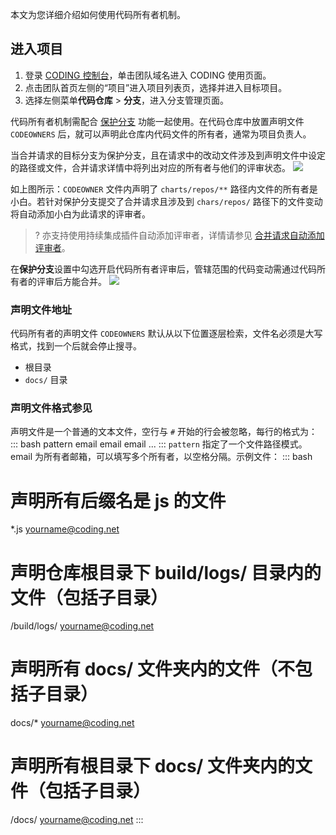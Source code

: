 本文为您详细介绍如何使用代码所有者机制。

 

## 进入项目

1. 登录 [CODING 控制台](https://console.cloud.tencent.com/coding)，单击团队域名进入 CODING 使用页面。
2. 点击团队首页左侧的“项目”进入项目列表页，选择并进入目标项目。
3. 选择左侧菜单**代码仓库** > **分支**，进入分支管理页面。

代码所有者机制需配合 [保护分支](https://cloud.tencent.com/document/product/1112/64634) 功能一起使用。在代码仓库中放置声明文件 `CODEOWNERS` 后，就可以声明此仓库内代码文件的所有者，通常为项目负责人。

当合并请求的目标分支为保护分支，且在请求中的改动文件涉及到声明文件中设定的路径或文件，合并请求详情中将列出对应的所有者与他们的评审状态。
![](https://qcloudimg.tencent-cloud.cn/raw/c33cb6f702e42f9c94e81fd4f0eaaab9.png)

如上图所示：`CODEOWNER` 文件内声明了 `charts/repos/**` 路径内文件的所有者是小白。若针对保护分支提交了合并请求且涉及到 `chars/repos/` 路径下的文件变动将自动添加小白为此请求的评审者。

>? 亦支持使用持续集成插件自动添加评审者，详情请参见 [合并请求自动添加评审者](https://help.coding.net/docs/ci/plugins/reviewer.html)。

在**保护分支**设置中勾选开启代码所有者评审后，管辖范围的代码变动需通过代码所有者的评审后方能合并。
![](https://qcloudimg.tencent-cloud.cn/raw/25d3b918be89afa1e414c76fbbf3fcce.png)

### 声明文件地址[](id:address)

代码所有者的声明文件 `CODEOWNERS` 默认从以下位置逐层检索，文件名必须是大写格式，找到一个后就会停止搜寻。

-   根目录
-   `docs/` 目录

### 声明文件格式参见[](id:reference)

声明文件是一个普通的文本文件，空行与 `#` 开始的行会被忽略，每行的格式为：
<dx-codeblock>
:::  bash
pattern email email email ...
:::
</dx-codeblock>
`pattern` 指定了一个文件路径模式。email 为所有者邮箱，可以填写多个所有者，以空格分隔。示例文件：
<dx-codeblock>
:::  bash
# 声明所有后缀名是 js 的文件
*.js yourname@coding.net

# 声明仓库根目录下 build/logs/ 目录内的文件（包括子目录）
/build/logs/ yourname@coding.net

# 声明所有 docs/ 文件夹内的文件（不包括子目录）
docs/* yourname@coding.net

# 声明所有根目录下 docs/ 文件夹内的文件（包括子目录）
/docs/ yourname@coding.net
:::
</dx-codeblock>

